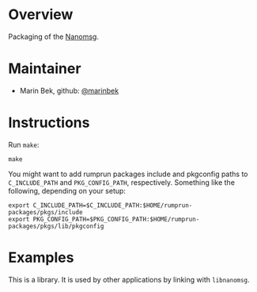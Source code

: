 Overview
========

Packaging of the [Nanomsg](https://www.nanomsg.org/).


Maintainer
==========

* Marin Bek, github: [@marinbek](https://github.com/marinbek)


Instructions
============

Run `make`:

```
make
```

You might want to add rumprun packages include and pkgconfig paths to `C_INCLUDE_PATH` and `PKG_CONFIG_PATH`, respectively. Something like the following, depending on your setup:

```
export C_INCLUDE_PATH=$C_INCLUDE_PATH:$HOME/rumprun-packages/pkgs/include
export PKG_CONFIG_PATH=$PKG_CONFIG_PATH:$HOME/rumprun-packages/pkgs/lib/pkgconfig
```

Examples
========

This is a library.  It is used by other applications by linking with `libnanomsg`.
